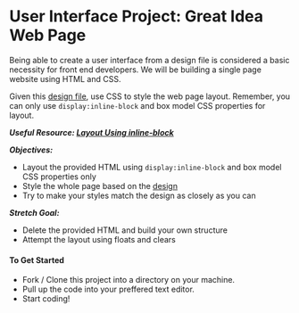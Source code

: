 # User Interface Project: Great Idea Web Page

Being able to create a user interface from a design file is considered a basic necessity for front end developers. We will be building a single page website using HTML and CSS. 

Given this [design file](design-files/desktop.jpg), use CSS to style the web page layout. Remember, you can only use `display:inline-block` and box model CSS properties for layout.

***Useful Resource: [Layout Using inline-block](http://learnlayout.com/inline-block-layout.html)***

***Objectives:*** 
- Layout the provided HTML using `display:inline-block` and box model CSS properties only
- Style the whole page based on the [design](design-files/desktop.jpg)
- Try to make your styles match the design as closely as you can

***Stretch Goal:*** 
- Delete the provided HTML and build your own structure
- Attempt the layout using floats and clears

#### To Get Started
* Fork / Clone this project into a directory on your machine.
* Pull up the code into your preffered text editor.
* Start coding!